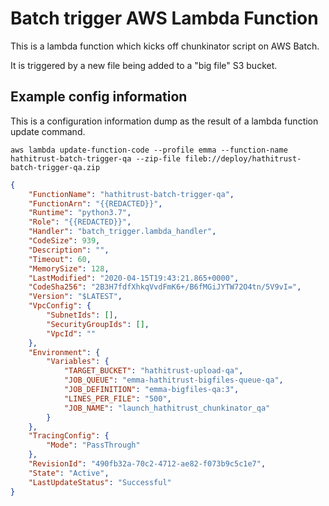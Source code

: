 # Batch trigger AWS Lambda Function

This is a lambda function which kicks off chunkinator script on AWS Batch.

It is triggered by a new file being added to a "big file" S3 bucket.

## Example config information 

This is a configuration information dump as the result of a lambda function update command.

```shell script
aws lambda update-function-code --profile emma --function-name hathitrust-batch-trigger-qa --zip-file fileb://deploy/hathitrust-batch-trigger-qa.zip
```

```json
{
    "FunctionName": "hathitrust-batch-trigger-qa",
    "FunctionArn": "{{REDACTED}}",
    "Runtime": "python3.7",
    "Role": "{{REDACTED}}",
    "Handler": "batch_trigger.lambda_handler",
    "CodeSize": 939,
    "Description": "",
    "Timeout": 60,
    "MemorySize": 128,
    "LastModified": "2020-04-15T19:43:21.865+0000",
    "CodeSha256": "2B3H7fdfXhkqVvdFmK6+/B6fMGiJYTW72O4tn/5V9vI=",
    "Version": "$LATEST",
    "VpcConfig": {
        "SubnetIds": [],
        "SecurityGroupIds": [],
        "VpcId": ""
    },
    "Environment": {
        "Variables": {
            "TARGET_BUCKET": "hathitrust-upload-qa",
            "JOB_QUEUE": "emma-hathitrust-bigfiles-queue-qa",
            "JOB_DEFINITION": "emma-bigfiles-qa:3",
            "LINES_PER_FILE": "500",
            "JOB_NAME": "launch_hathitrust_chunkinator_qa"
        }
    },
    "TracingConfig": {
        "Mode": "PassThrough"
    },
    "RevisionId": "490fb32a-70c2-4712-ae82-f073b9c5c1e7",
    "State": "Active",
    "LastUpdateStatus": "Successful"
}